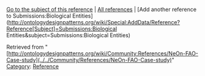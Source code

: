 [Go to the subject of this reference](../../Submissions/Biological_Entities "Submissions:Biological Entities") | [All references](../../Community/References.1 "Community:References") | [Add another reference to Submissions:Biological Entities](http://ontologydesignpatterns.org/wiki/Special:AddData/Reference?Reference[Subject]=Submissions:Biological Entities&subject=Submissions:Biological Entities)


Retrieved from "[http://ontologydesignpatterns.org/wiki/Community:References/NeOn-FAO-Case-study](../../Community/References/NeOn-FAO-Case-study)"
 [Category](http://ontologydesignpatterns.org/wiki/Special:Categories "Special:Categories"): [Reference](../../Category/Reference "Category:Reference")